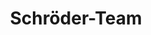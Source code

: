 ---
title: "Schröder-Team"
url: /bielefeld/schroeder-team-industriestrasse-3/
shop: Autowerkstatt
---